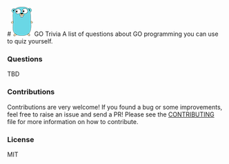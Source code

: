 #<img src="img/logo.png"> GO Trivia
A list of questions about GO programming you can use to quiz yourself.

### Questions

TBD

### Contributions

Contributions are very welcome! If you found a bug or some improvements, feel free to raise an issue and send a PR! Please see the [CONTRIBUTING](https://github.com/simonfl3tcher/go-trivia/blob/master/CONTRIBUTING.md) file for more information on how to contribute.

### License

MIT
